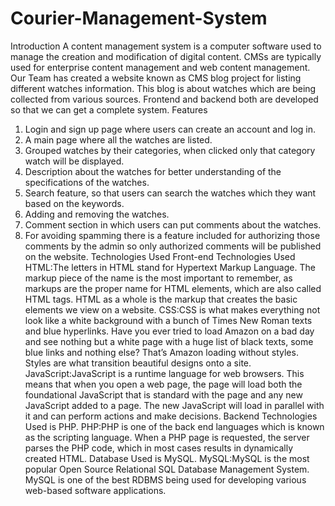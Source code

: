 # Courier-Management-System
Introduction
A content management system is a computer software
used to manage the creation and modification of digital
content. CMSs are typically used for enterprise content
management and web content management.
Our Team has created a website known as CMS blog
project for listing different watches information. This
blog is about watches which are being collected from
various sources. Frontend and backend both are
developed so that we can get a complete system.
Features
1. Login and sign up page where users can create an
account and log in.
2. A main page where all the watches are listed.
3. Grouped watches by their categories, when clicked
only that category watch will be displayed.
4. Description about the watches for better understanding
of the specifications of the watches.
5. Search feature, so that users can search the watches
which they want based on the keywords.
6. Adding and removing the watches.
7. Comment section in which users can put comments
about the watches.
8. For avoiding spamming there is a feature included for
authorizing those comments by the admin so only
authorized comments will be published on the website.
Technologies Used
Front-end Technologies Used
HTML:The letters in HTML stand for Hypertext Markup Language. The markup
piece of the name is the most important to remember, as markups are the proper
name for HTML elements, which are also called HTML tags. HTML as a whole is the
markup that creates the basic elements we view on a website.
CSS:CSS is what makes everything not look like a white background with a bunch
of Times New Roman texts and blue hyperlinks. Have you ever tried to load Amazon
on a bad day and see nothing but a white page with a huge list of black texts, some
blue links and nothing else? That’s Amazon loading without styles. Styles are what
transition beautiful designs onto a site.
JavaScript:JavaScript is a runtime language for web browsers. This means
that when you open a web page, the page will load both the foundational
JavaScript that is standard with the page and any new JavaScript added to a
page. The new JavaScript will load in parallel with it and can perform actions
and make decisions.
Backend Technologies Used is PHP.
PHP:PHP is one of the back end languages which is known as the scripting
language. When a PHP page is requested, the server parses the PHP code, which in
most cases results in dynamically created HTML.
Database Used is MySQL.
MySQL:MySQL is the most popular Open Source Relational SQL Database
Management System. MySQL is one of the best RDBMS being used for developing
various web-based software applications.
